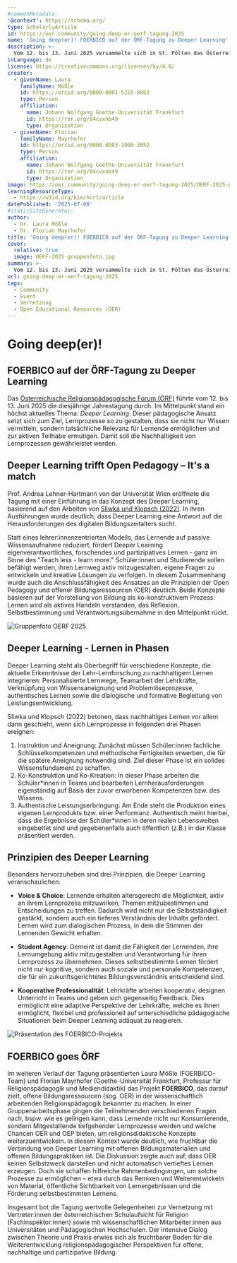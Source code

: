 ```yaml
---
#commonMetadata:
'@context': https://schema.org/
type: ScholarlyArticle
id: https://oer.community/going-deep-er-oerf-tagung-2025
name: 'Going deep(er)! FOERBICO auf der ÖRF-Tagung zu Deeper Learning'
description: >-
  Vom 12. bis 13. Juni 2025 versammelte sich in St. Pölten das Österreichische Religionspädagogische Forum (ÖRF) zu seiner diesjährigen Jahrestagung. Im Mittelpunkt stand ein Thema, das aktueller kaum sein könnte: Deeper Learning.
inLanguage: de
license: https://creativecommons.org/licenses/by/4.0/
creator:
  - givenName: Laura
    familyName: Mößle
    id: https://orcid.org/0000-0001-5255-8063
    type: Person
    affiliation:
      name: Johann Wolfgang Goethe-Universität Frankfurt
      id: https://ror.org/04cvxnb49
      type: Organization
  - givenName: Florian
    familyName: Mayrhofer
    id: https://orcid.org/0000-0003-1900-3052
    type: Person
    affiliation:
      name: Johann Wolfgang Goethe-Universität Frankfurt
      id: https://ror.org/04cvxnb49
      type: Organization
image: https://oer.community/going-deep-er-oerf-tagung-2025/OERF-2025-gruppenfoto.jpg
learningResourceType:
  - https://w3id.org/kim/hcrt/article
datePublished: '2025-07-08'
#staticSiteGenerator:
author:
  - Dr. Laura Mößle
  - Dr. Florian Mayrhofer
title: 'Going deep(er)! FOERBICO auf der ÖRF-Tagung zu Deeper Learning'
cover:
  relative: true
  image: OERF-2025-gruppenfoto.jpg
summary: >-
  Vom 12. bis 13. Juni 2025 versammelte sich in St. Pölten das Österreichische Religionspädagogische Forum (ÖRF) zu seiner diesjährigen Jahrestagung. Im Mittelpunkt stand ein Thema, das aktueller kaum sein könnte: Deeper Learning. Dieser pädagogische Ansatz setzt sich zum Ziel, Lernprozesse so zu gestalten, dass sie nicht nur Wissen vermitteln, sondern tatsächliche Relevanz für Lernende ermöglichen und zur aktiven Teilhabe ermutigen. Damit soll die Nachhaltigkeit von Lernprozessen gewährleistet werden.
url: going-deep-er-oerf-tagung-2025
tags:
  - Community
  - Event
  - Vernetzung
  - Open Educational Resources (OER)
---
```


# Going deep(er)!  
## FOERBICO auf der ÖRF-Tagung zu Deeper Learning

Das [Österreichische Religionspädagogische Forum (ÖRF)](https://oerf.eu/) führte vom 12. bis 13. Juni 2025 die diesjährige Jahrestagung durch. Im Mittelpunkt stand ein höchst aktuelles Thema: *Deeper Learning*. Dieser pädagogische Ansatz setzt sich zum Ziel, Lernprozesse so zu gestalten, dass sie nicht nur Wissen vermitteln, sondern tatsächliche Relevanz für Lernende ermöglichen und zur aktiven Teilhabe ermutigen. Damit soll die Nachhaltigkeit von Lernprozessen gewährleistet werden.

## Deeper Learning trifft Open Pedagogy – It's a match

Prof. Andrea Lehner-Hartmann von der Universität Wien eröffnete die Tagung mit einer Einführung in das Konzept des Deeper Learning, basierend auf den Arbeiten von [Sliwka und Klopsch (2022)](https://www.beltz.de/fachmedien/paedagogik/produkte/details/42827-deeper-learning-in-der-schule.html). In ihren Ausführungen wurde deutlich, dass Deeper Learning eine Antwort auf die Herausforderungen des digitalen Bildungszeitalters sucht. 

Statt eines lehrer:innenzentrierten Modells, das Lernende auf passive Wissensaufnahme reduziert, fördert Deeper Learning eigenverantwortliches, forschendes und partizipatives Lernen - ganz im Sinne des "Teach less - learn more." Schüler:innen und Studierende sollen befähigt werden, ihren Lernweg aktiv mitzugestalten, eigene Fragen zu entwickeln und kreative Lösungen zu verfolgen. In diesem Zusammenhang wurde auch die Anschlussfähigkeit des Ansatzes an die Prinzipien der Open Pedagogy und offener Bildungsressourcen (OER) deutlich. Beide Konzepte basieren auf der Vorstellung von Bildung als ko-konstruktivem Prozess: Lernen wird als aktives Handeln verstanden, das Reflexion, Selbstbestimmung und Verantwortungsübernahme in den Mittelpunkt rückt.

![Gruppenfoto OERF 2025](OERF-2025-gruppenfoto.jpg)

## Deeper Learning - Lernen in Phasen

Deeper Learning steht als Oberbegriff für verschiedene Konzepte, die aktuelle Erkenntnisse der Lehr-Lernforschung zu nachhaltigem Lernen integrieren: Personalisierte Lernwege, Teamarbeit der Lehrkräfte, Verknüpfung von Wissensaneignung und Problemlöseprozesse, authentisches Lernen sowie die dialogische und formative Begleitung von Leistungsentwicklung.

Sliwka und Klopsch (2022) betonen, dass nachhaltiges Lernen vor allem dann geschieht, wenn sich Lernprozesse in folgenden drei Phasen ereignen: 
1. Instruktion und Aneignung: Zunächst müssen Schüler:innen fachliche Schlüsselkompetenzen und methodische Fertigkeiten erwerben, die für die spätere Aneignung notwendig sind. Ziel dieser Phase ist ein solides Wissensfundament zu schaffen.
2. Ko-Konstruktion und Ko-Kreation: In dieser Phase arbeiten die Schüler*innen in Teams und bearbeiten Lernherausforderungen eigenständig auf Basis der zuvor erworbenen Kompetenzen bzw. des Wissens.
3. Authentische Leistungserbringung: Am Ende steht die Produktion eines eigenen Lernprodukts bzw. einer Performanz. Authentisch meint hierbei, dass die Ergebnisse der Schüler*innen in deren realen Lebenswelten eingebettet sind und gegebenenfalls auch öffentlich (z.B.) in der Klasse präsentiert werden. 

## Prinzipien des Deeper Learning

Besonders hervorzuheben sind drei Prinzipien, die Deeper Learning veranschaulichen:

- **Voice & Choice**:  Lernende erhalten altersgerecht die Möglichkeit, aktiv an ihrem Lernprozess mitzuwirken, Themen mitzubestimmen und Entscheidungen zu treffen. Dadurch wird nicht nur die Selbstständigkeit gestärkt, sondern auch ein tieferes Verständnis der Inhalte gefördert. Lernen wird zum dialogischen Prozess, in dem die Stimmen der Lernenden Gewicht erhalten.
  
- **Student Agency**: Gemeint ist damit die Fähigkeit der Lernenden, ihre Lernumgebung aktiv mitzugestalten und Verantwortung für ihren Lernprozess zu übernehmen. Dieses selbstbestimmte Lernen fördert nicht nur kognitive, sondern auch soziale und personale Kompetenzen, die für ein zukunftsgerichtetes Bildungsverständnis entscheidend sind.

- **Kooperative Professionalität**: Lehrkräfte arbeiten kooperativ, designen Unterricht in Teams und geben sich gegenseitig Feedback. Dies ermöglicht eine adaptive Perspektive der Lehrkräfte, welche es ihnen ermöglicht, flexibel und professionell auf unterschiedliche pädagogische Situationen beim Deeper Learning adäquat zu reagieren.

![Präsentation des FOERBICO-Projekts](praesentation-foerbico.jpeg)

## FOERBICO goes ÖRF

Im weiteren Verlauf der Tagung präsentierten Laura Mößle (FOERBICO-Team) und Florian Mayrhofer (Goethe-Universität Frankfurt, Professur für Religionspädagogik und Mediendidaktik) das Projekt **FOERBICO**, das darauf zielt, offene Bildungsressourcen (sog. OER) in der wissenschaftlich arbeitenden Religionspädagogik bekannter zu machen. In einer Gruppenarbeitsphase gingen die Teilnehmenden verschiedenen Fragen nach, bspw. wie es gelingen kann, dass Lernende nicht nur Konsumierende, sondern Mitgestaltende tiefgehender Lernprozesse werden und welche Chancen OER und OEP bieten, um religionsdidaktische Konzepte weiterzuentwickeln. In diesem Kontext wurde deutlich, wie fruchtbar die Verbindung von Deeper Learning mit offenen Bildungsmaterialien und offenen Bildungspraktiken ist. 
Die Diskussion zeigte auch auf, dass OER keinen Selbstzweck darstellen und nicht automatisch vertieftes Lernen erzeugen. Doch sie schaffen hilfreiche Rahmenbedingungen, um solche Prozesse zu ermöglichen – etwa durch das Remixen und Weiterentwickeln von Material, öffentliche Sichtbarkeit von Lernergebnissen und die Förderung selbstbestimmten Lernens.

Insgesamt bot die Tagung wertvolle Gelegenheiten zur Vernetzung mit Vertreter:innen der österreichischen Schulaufsicht für Religion (Fachinspektor:innen) sowie mit wissenschaftlichen Mitarbeiter:innen aus Universitäten und Pädagogischen Hochschulen. Der intensive Dialog zwischen Theorie und Praxis erwies sich als fruchtbarer Boden für die Weiterentwicklung religionspädagogischer Perspektiven für offene, nachhaltige und partizipative Bildung. 




